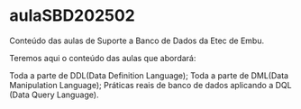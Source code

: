 # aulaSBD202502
Conteúdo das aulas de Suporte a Banco de Dados da Etec de Embu.

Teremos aqui o conteúdo das aulas que abordará:

Toda a parte de DDL(Data Definition Language);
Toda a parte de DML(Data Manipulation Language);
Práticas reais de banco de dados aplicando a DQL (Data Query Language).
